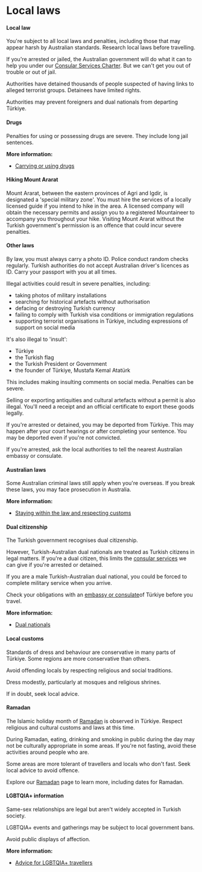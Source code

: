 # Local laws

#### Local law

You're subject to all local laws and penalties, including those that may appear harsh by Australian standards. Research local laws before travelling.

If you're arrested or jailed, the Australian government will do what it can to help you under our [Consular Services Charter](/consular-services/consular-services-charter "Consular Services Charter"). But we can't get you out of trouble or out of jail.

Authorities have detained thousands of people suspected of having links to alleged terrorist groups. Detainees have limited rights.

Authorities may prevent foreigners and dual nationals from departing Türkiye.

#### Drugs

Penalties for using or possessing drugs are severe. They include long jail sentences.

**More information:**

* [Carrying or using drugs](/before-you-go/laws/drugs "Carrying or using drugs")

#### Hiking Mount Ararat

Mount Ararat, between the eastern provinces of Agri and Igdir, is designated a 'special military zone'. You must hire the services of a locally licensed guide if you intend to hike in the area. A licensed company will obtain the necessary permits and assign you to a registered Mountaineer to accompany you throughout your hike. Visiting Mount Ararat without the Turkish government's permission is an offence that could incur severe penalties.

#### Other laws

By law, you must always carry a photo ID. Police conduct random checks regularly. Turkish authorities do not accept Australian driver's licences as ID. Carry your passport with you at all times. 

Illegal activities could result in severe penalties, including:

* taking photos of military installations
* searching for historical artefacts without authorisation
* defacing or destroying Turkish currency
* failing to comply with Turkish visa conditions or immigration regulations
* supporting terrorist organisations in Türkiye, including expressions of support on social media

It's also illegal to 'insult':

* Türkiye
* the Turkish flag
* the Turkish President or Government
* the founder of Türkiye, Mustafa Kemal Atatürk

This includes making insulting comments on social media. Penalties can be severe.

Selling or exporting antiquities and cultural artefacts without a permit is also illegal. You'll need a receipt and an official certificate to export these goods legally.

If you're arrested or detained, you may be deported from Türkiye. This may happen after your court hearings or after completing your sentence. You may be deported even if you're not convicted.

If you're arrested, ask the local authorities to tell the nearest Australian embassy or consulate.

#### Australian laws

Some Australian criminal laws still apply when you're overseas. If you break these laws, you may face prosecution in Australia.

**More information:**

* [Staying within the law and respecting customs](/before-you-go/laws "Staying within the law")

#### Dual citizenship

The Turkish government recognises dual citizenship.

However, Turkish-Australian dual nationals are treated as Turkish citizens in legal matters. If you're a dual citizen, this limits the [consular services](/node/117) we can give if you're arrested or detained.

If you are a male Turkish-Australian dual national, you could be forced to complete military service when you arrive.

Check your obligations with an [embassy or consulate](https://protocol.dfat.gov.au/Public/Missions/204)of Türkiye before you travel.

**More information:**

* [Dual nationals](/node/65)

#### Local customs

Standards of dress and behaviour are conservative in many parts of Türkiye. Some regions are more conservative than others.

Avoid offending locals by respecting religious and social traditions.

Dress modestly, particularly at mosques and religious shrines.

If in doubt, seek local advice.

#### Ramadan

The Islamic holiday month of [Ramadan](/news-and-updates/travelling-during-ramadan "Travelling during Ramadan") is observed in Türkiye. Respect religious and cultural customs and laws at this time.

During Ramadan, eating, drinking and smoking in public during the day may not be culturally appropriate in some areas. If you're not fasting, avoid these activities around people who are. 

Some areas are more tolerant of travellers and locals who don't fast. Seek local advice to avoid offence.

Explore our [Ramadan](/node/485) page to learn more, including dates for Ramadan.

#### LGBTQIA+ information

Same-sex relationships are legal but aren't widely accepted in Turkish society.

LGBTQIA+ events and gatherings may be subject to local government bans.

Avoid public displays of affection.

**More information:**

* [Advice for LGBTQIA+ t](/node/349)[ravellers](/before-you-go/who-you-are/LGBTQIA "Advice for LGBTQIA+ travellers")